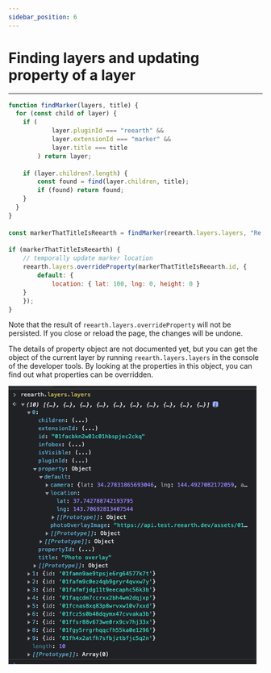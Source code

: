 ```yaml
---
sidebar_position: 6
---
```


# Finding layers and updating property of a layer
------

```jsx
function findMarker(layers, title) {
  for (const child of layer) {
    if (
			layer.pluginId === "reearth" &&
			layer.extensionId === "marker" &&
			layer.title === title
		) return layer;

    if (layer.children?.length) {
	    const found = find(layer.children, title);
	    if (found) return found;
    }
  }
}

const markerThatTitleIsReearth = findMarker(reearth.layers.layers, "Re:Earth");

if (markerThatTitleIsReearth) {
	// temporally update marker location
	reearth.layers.overrideProperty(markerThatTitleIsReearth.id, {
		default: {
			location: { lat: 100, lng: 0, height: 0 }
    }	
	});
}
```

Note that the result of `reearth.layers.overrideProperty` will not be persisted. If you close or reload the page, the changes will be undone.

The details of property object are not documented yet, but you can get the object of the current layer by running `reearth.layers.layers` in the console of the developer tools. By looking at the properties in this object, you can find out what properties can be overridden.

![properties](./img/properties.png)
